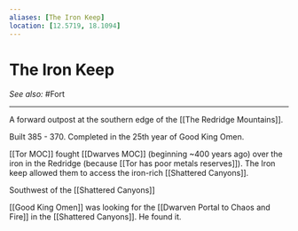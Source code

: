 ```yaml
---
aliases: [The Iron Keep]
location: [12.5719, 18.1094]
---
```


# The Iron Keep
*See also:* #Fort
___
A forward outpost at the southern edge of the [[The Redridge Mountains]].

Built 385 - 370. Completed in the 25th year of Good King Omen.

[[Tor MOC]] fought [[Dwarves MOC]] (beginning ~400 years ago) over the iron in the Redridge (because [[Tor has poor metals reserves]]). The Iron keep allowed them to access the iron-rich [[Shattered Canyons]].

Southwest of the [[Shattered Canyons]]

[[Good King Omen]] was looking for the [[Dwarven Portal to Chaos and Fire]] in the [[Shattered Canyons]]. He found it.
